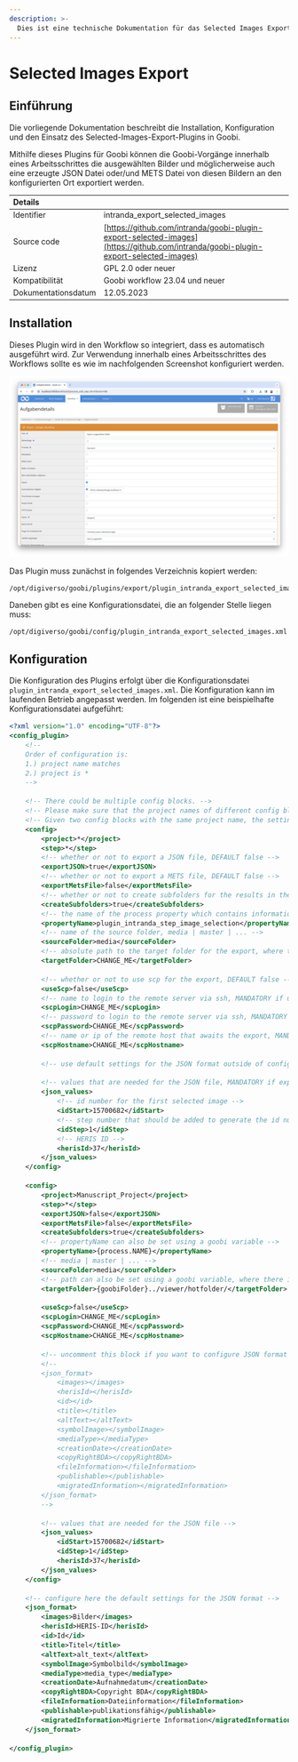 ```yaml
---
description: >-
  Dies ist eine technische Dokumentation für das Selected Images Export Plugin. Es ermöglicht, den Export von ausgewählten Bildern an den konfigurierten Ort.
---
```


# Selected Images Export

## Einführung

Die vorliegende Dokumentation beschreibt die Installation, Konfiguration und den Einsatz des Selected-Images-Export-Plugins in Goobi.

Mithilfe dieses Plugins für Goobi können die Goobi-Vorgänge innerhalb eines Arbeitsschrittes die ausgewählten Bilder und möglicherweise auch eine erzeugte JSON Datei oder/und METS Datei von diesen Bildern an den konfigurierten Ort exportiert werden.

| Details |  |
| :--- | :--- |
| Identifier | intranda_export_selected_images |
| Source code | [https://github.com/intranda/goobi-plugin-export-selected-images](https://github.com/intranda/goobi-plugin-export-selected-images) |
| Lizenz | GPL 2.0 oder neuer |
| Kompatibilität | Goobi workflow 23.04 und neuer |
| Dokumentationsdatum | 12.05.2023 |

## Installation

Dieses Plugin wird in den Workflow so integriert, dass es automatisch ausgeführt wird. Zur Verwendung innerhalb eines Arbeitsschrittes des Workflows sollte es wie im nachfolgenden Screenshot konfiguriert werden.

![Integration des Plugins in den Workflow](../.gitbook/assets/intranda_export_selected_images_de.png)

Das Plugin muss zunächst in folgendes Verzeichnis kopiert werden:

```text
/opt/digiverso/goobi/plugins/export/plugin_intranda_export_selected_images.jar
```

Daneben gibt es eine Konfigurationsdatei, die an folgender Stelle liegen muss:

```text
/opt/digiverso/goobi/config/plugin_intranda_export_selected_images.xml
```
## Konfiguration

Die Konfiguration des Plugins erfolgt über die Konfigurationsdatei `plugin_intranda_export_selected_images.xml`. Die Konfiguration kann im laufenden Betrieb angepasst werden. Im folgenden ist eine beispielhafte Konfigurationsdatei aufgeführt:

```xml
<?xml version="1.0" encoding="UTF-8"?>
<config_plugin>
	<!-- 
	Order of configuration is: 
	1.) project name matches
	2.) project is * 
	-->

	<!-- There could be multiple config blocks. -->
	<!-- Please make sure that the project names of different config blocks are also different. -->
	<!-- Given two config blocks with the same project name, the settings of the first one will be taken. -->
	<config>
		<project>*</project>
		<step>*</step>
		<!-- whether or not to export a JSON file, DEFAULT false -->
		<exportJSON>true</exportJSON>
		<!-- whether or not to export a METS file, DEFAULT false -->
		<exportMetsFile>false</exportMetsFile>
		<!-- whether or not to create subfolders for the results in the target folder, DEFAULT false -->
		<createSubfolders>true</createSubfolders>
		<!-- the name of the process property which contains information of selected images -->
		<propertyName>plugin_intranda_step_image_selection</propertyName>
		<!-- name of the source folder, media | master | ... -->
		<sourceFolder>media</sourceFolder>
		<!-- absolute path to the target folder for the export, where there is no difference whether you append a '/' to the end or not -->
		<targetFolder>CHANGE_ME</targetFolder>
		
		<!-- whether or not to use scp for the export, DEFAULT false -->
		<useScp>false</useScp>
		<!-- name to login to the remote server via ssh, MANDATORY if useScp is set true  -->
		<scpLogin>CHANGE_ME</scpLogin>
		<!-- password to login to the remote server via ssh, MANDATORY if useScp is set true -->
		<scpPassword>CHANGE_ME</scpPassword>
		<!-- name or ip of the remote host that awaits the export, MANDATORY if useScp is set true -->
		<scpHostname>CHANGE_ME</scpHostname>
		
		<!-- use default settings for the JSON format outside of config blocks -->
		
		<!-- values that are needed for the JSON file, MANDATORY if exportJSON is set true --> 
		<json_values>
			<!-- id number for the first selected image -->
			<idStart>15700682</idStart>
			<!-- step number that should be added to generate the id number for the next selected image, 0 and negative integers are also acceptable -->
			<idStep>1</idStep>
			<!-- HERIS ID -->
			<herisId>37</herisId>
		</json_values>
	</config>
        
	<config>
		<project>Manuscript_Project</project>
		<step>*</step>
		<exportJSON>false</exportJSON>
		<exportMetsFile>false</exportMetsFile>
		<createSubfolders>true</createSubfolders>
		<!-- propertyName can also be set using a goobi variable -->
		<propertyName>{process.NAME}</propertyName>
		<!-- media | master | ... -->
		<sourceFolder>media</sourceFolder>
		<!-- path can also be set using a goobi variable, where there is no difference whether you add a '/' between '}' and '..' or not -->	
		<targetFolder>{goobiFolder}../viewer/hotfolder/</targetFolder>
		
		<useScp>false</useScp>
		<scpLogin>CHANGE_ME</scpLogin>
		<scpPassword>CHANGE_ME</scpPassword>
		<scpHostname>CHANGE_ME</scpHostname>
		
		<!-- uncomment this block if you want to configure JSON format specifically for this project -->
		<!--
		<json_format>
			<images></images>
			<herisId></herisId>
			<id></id>
			<title></title>
			<altText></altText>
			<symbolImage></symbolImage>
			<mediaType></mediaType>
			<creationDate></creationDate>
			<copyRightBDA></copyRightBDA>
			<fileInformation></fileInformation>
			<publishable></publishable>
			<migratedInformation></migratedInformation>
		</json_format>
		-->
        
		<!-- values that are needed for the JSON file --> 
		<json_values>
			<idStart>15700682</idStart>
			<idStep>1</idStep>
			<herisId>37</herisId>
		</json_values>
	</config>
    
	<!-- configure here the default settings for the JSON format -->
	<json_format>
		<images>Bilder</images>
		<herisId>HERIS-ID</herisId>
		<id>Id</id>
		<title>Titel</title>
		<altText>alt_text</altText>
		<symbolImage>Symbolbild</symbolImage>
		<mediaType>media_type</mediaType>
		<creationDate>Aufnahmedatum</creationDate>
		<copyRightBDA>Copyright BDA</copyRightBDA>
		<fileInformation>Dateiinformation</fileInformation>
		<publishable>publikationsfähig</publishable>
		<migratedInformation>Migrierte Information</migratedInformation>
	</json_format>

</config_plugin>
```
